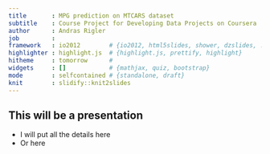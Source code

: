 ```yaml
---
title       : MPG prediction on MTCARS dataset
subtitle    : Course Project for Developing Data Projects on Coursera
author      : Andras Rigler
job         : 
framework   : io2012        # {io2012, html5slides, shower, dzslides, ...}
highlighter : highlight.js  # {highlight.js, prettify, highlight}
hitheme     : tomorrow      # 
widgets     : []            # {mathjax, quiz, bootstrap}
mode        : selfcontained # {standalone, draft}
knit        : slidify::knit2slides
---
```


## This will be a presentation
- I will put all the details here
- Or here




